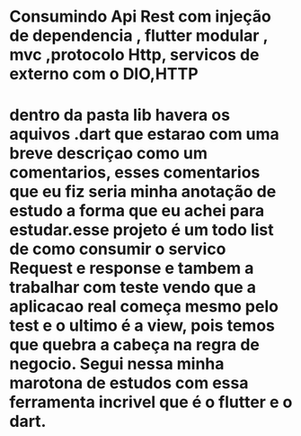 <h1>Consumindo Api Rest com injeção de dependencia , flutter modular , mvc ,protocolo Http, servicos de externo com o DIO,HTTP<h1>

<p>dentro da pasta lib havera os aquivos .dart que estarao com uma breve descriçao como um comentarios,
esses comentarios que eu fiz seria minha anotação de estudo a forma que eu achei para estudar.esse projeto é um todo list de como consumir o servico Request e response
e tambem a trabalhar com teste vendo que a aplicacao real começa mesmo pelo test e o ultimo é a view, pois temos que quebra a cabeça na regra de negocio. Segui nessa minha marotona 
de estudos com essa ferramenta incrivel que é o flutter e o dart.<p>
